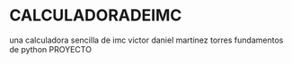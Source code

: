 # CALCULADORADEIMC
una calculadora sencilla de imc
victor daniel martinez torres 
fundamentos de python 
PROYECTO 
